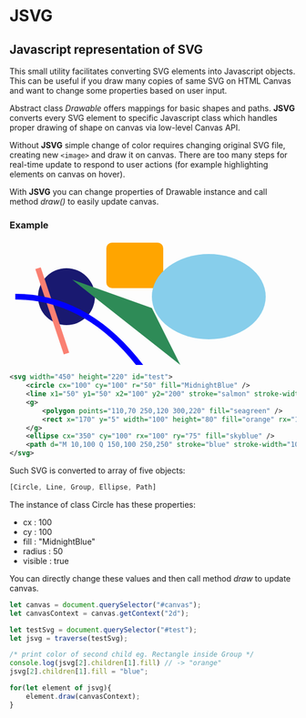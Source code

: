 
# JSVG
## Javascript representation of SVG


This small utility facilitates converting SVG elements into 
Javascript objects. 
This can be useful if you draw
many copies of same SVG on HTML Canvas and 
want to change some properties based on user input.

Abstract class *Drawable* offers mappings for basic shapes and paths.
**JSVG** converts every SVG element to specific Javascript class which handles 
proper drawing of shape on canvas via low-level Canvas API.


Without **JSVG** simple change of color requires changing original SVG file, 
creating new ```<image>``` and draw it on canvas. There are too many steps for real-time 
update to respond to user actions (for example highlighting elements on canvas
on hover).

With **JSVG** you can change properties of Drawable instance and call method *draw()* to easily
update canvas. 

### Example

<svg width="450" height="220" id="test">
    <circle cx="100" cy="100" r="50" fill="MidnightBlue" />
    <line x1="50" y1="50" x2="100" y2="200" stroke="salmon" stroke-width="10" />
    <g>
        <polygon points="110,70 250,120 300,220" fill="seagreen" />
        <rect x="170" y="5" width="100" height="80" fill="orange" rx="10" ry="10" />
    </g>
    <ellipse cx="350" cy="100" rx="100" ry="75" fill="skyblue" />
    <path d="M 10,100 Q 150,100 250,250" stroke="blue" stroke-width="10" fill="none"/>
</svg>

````svg
<svg width="450" height="220" id="test">
    <circle cx="100" cy="100" r="50" fill="MidnightBlue" />
    <line x1="50" y1="50" x2="100" y2="200" stroke="salmon" stroke-width="10" />
    <g>
        <polygon points="110,70 250,120 300,220" fill="seagreen" />
        <rect x="170" y="5" width="100" height="80" fill="orange" rx="10" ry="10" />
    </g>
    <ellipse cx="350" cy="100" rx="100" ry="75" fill="skyblue" />
    <path d="M 10,100 Q 150,100 250,250" stroke="blue" stroke-width="10" fill="none"/>
</svg>
````

Such SVG is converted to array of five objects:

```javascript
[Circle, Line, Group, Ellipse, Path]
```
The instance of class Circle has these properties:

* cx : 100
* cy : 100
* fill : "MidnightBlue"
* radius : 50
* visible : true

You can directly change these values and then call method *draw* to update canvas.

```javascript
let canvas = document.querySelector("#canvas");
let canvasContext = canvas.getContext("2d");

let testSvg = document.querySelector("#test");
let jsvg = traverse(testSvg);

/* print color of second child eg. Rectangle inside Group */
console.log(jsvg[2].children[1].fill) // -> "orange"
jsvg[2].children[1].fill = "blue";

for(let element of jsvg){
    element.draw(canvasContext);
}
```
